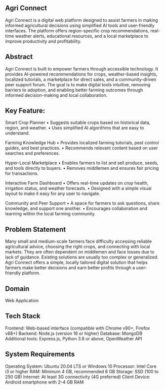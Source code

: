 Agri Connect
------------
Agri Connect is a digital web platform designed to assist farmers in making informed agricultural decisions using simplified AI tools and user-friendly interfaces. The platform offers region-specific crop recommendations, real-time weather alerts, educational resources, and a local marketplace to improve productivity and profitability.

Abstract
-------
Agri Connect is built to empower farmers through accessible technology. It provides AI-powered recommendations for crops, weather-based insights, localized tutorials, a marketplace for direct sales, and a community-driven peer support forum. The goal is to make digital tools intuitive, removing barriers to adoption, and enabling better farming outcomes through informed decision-making and local collaboration.

Key Feature:
----------
Smart Crop Planner
• Suggests suitable crops based on historical data, region, and weather.
• Uses simplified AI algorithms that are easy to understand.

Farming Knowledge Hub
• Provides localized farming tutorials, pest control guides, and best practices.
• Recommends relevant content based on user searches and preferences.

Hyper-Local Marketplace
• Enables farmers to list and sell produce, seeds, and tools directly to buyers.
• Removes middlemen and ensures fair pricing for transactions.

Interactive Farm Dashboard
• Offers real-time updates on crop health, irrigation status, and weather forecasts.
• Designed with a simple visual layout to make it easy for any user to navigate.

Community and Peer Support
• A space for farmers to ask questions, share knowledge, and support one another.
• Encourages collaboration and learning within the local farming community.

Problem Statement
-----------------
Many small and medium-scale farmers face difficulty accessing reliable agricultural advice, choosing the right crops, and connecting with local markets. They are often dependent on middlemen and face losses due to lack of guidance. Existing solutions are usually too complex or generalized. Agri Connect offers a simple, locally tailored digital solution that helps farmers make better decisions and earn better profits through a user-friendly platform.

Domain
-------
Web Application

Tech Stack
-----------
Frontend: Web-based interface (compatible with Chrome v90+, Firefox v88+)
Backend: Node.js (version 16 or higher)
Database: MongoDB
Additional tools: Express.js, Python 3.8 or above, OpenWeather API

System Requirements  
-------------------
Operating System: Ubuntu 20.04 LTS or Windows 10
Processor: Intel Core i3 or higher
RAM: Minimum 4 GB, recommended 8 GB
Storage: SSD (100 to 250 GB)
Internet: At least 3G connectivity (4G preferred)
Client Device: Android smartphone with 2–4 GB RAM
